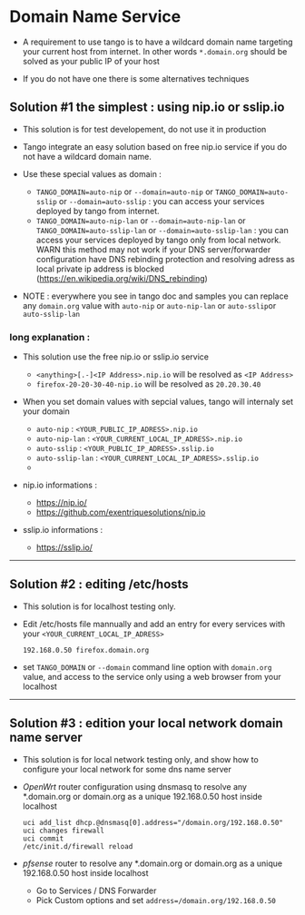 # Domain Name Service

* A requirement to use tango is to have a wildcard domain name targeting your current host from internet. In other words `*.domain.org` should be solved as your public IP of your host

* If you do not have one there is some alternatives techniques


## Solution #1 the simplest : using nip.io or sslip.io

* This solution is for test developement, do not use it in production

* Tango integrate an easy solution based on free nip.io service if you do not have a wildcard domain name.

* Use these special values as domain :
    * `TANGO_DOMAIN=auto-nip` or `--domain=auto-nip` or `TANGO_DOMAIN=auto-sslip` or `--domain=auto-sslip` : you can access your services deployed by tango from internet.
    * `TANGO_DOMAIN=auto-nip-lan` or `--domain=auto-nip-lan` or `TANGO_DOMAIN=auto-sslip-lan` or `--domain=auto-sslip-lan` : you can access your services deployed by tango only from local network. WARN this method may not work if your DNS server/forwarder configuration have DNS rebinding protection and resolving adress as local private ip address is blocked (https://en.wikipedia.org/wiki/DNS_rebinding) 

* NOTE : everywhere you see in tango doc and samples you can replace any `domain.org` value with `auto-nip` or `auto-nip-lan` or `auto-sslip`or `auto-sslip-lan`

### long explanation :

* This solution use the free nip.io or sslip.io service
    * `<anything>[.-]<IP Address>.nip.io` will be resolved as `<IP Address>`
    * `firefox-20-20-30-40-nip.io` will be resolved as `20.20.30.40`

* When you set domain values with sepcial values, tango will internaly set your domain
    *  `auto-nip` : `<YOUR_PUBLIC_IP_ADRESS>.nip.io`
    *  `auto-nip-lan` : `<YOUR_CURRENT_LOCAL_IP_ADRESS>.nip.io`
    *  `auto-sslip` : `<YOUR_PUBLIC_IP_ADRESS>.sslip.io`
    *  `auto-sslip-lan` : `<YOUR_CURRENT_LOCAL_IP_ADRESS>.sslip.io`
    *  
* nip.io informations :
    * https://nip.io/
    * https://github.com/exentriquesolutions/nip.io
* sslip.io informations :
    * https://sslip.io/


-----
## Solution #2 : editing /etc/hosts

* This solution is for localhost testing only.

* Edit /etc/hosts file mannually and add an entry for every services with your `<YOUR_CURRENT_LOCAL_IP_ADRESS>`
    ```
    192.168.0.50 firefox.domain.org 
    ```

* set `TANGO_DOMAIN` or `--domain` command line option with `domain.org` value, and access to the service only using a web browser from your localhost

----
## Solution #3 : edition your local network domain name server

* This solution is for local network testing only, and show how to configure your local network for some dns name server

* *OpenWrt* router configuration using dnsmasq to resolve any *.domain.org or domain.org as a unique 192.168.0.50 host inside localhost
    ```
    uci add_list dhcp.@dnsmasq[0].address="/domain.org/192.168.0.50"
    uci changes firewall
    uci commit
    /etc/init.d/firewall reload
    ```

* *pfsense* router to resolve any *.domain.org or domain.org as a unique 192.168.0.50 host inside localhost
    * Go to Services / DNS Forwarder
    * Pick Custom options and set `address=/domain.org/192.168.0.50`